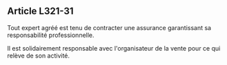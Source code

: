 Article L321-31
----
Tout expert agréé est tenu de contracter une assurance garantissant sa
responsabilité professionnelle.

Il est solidairement responsable avec l'organisateur de la vente pour ce qui
relève de son activité.
